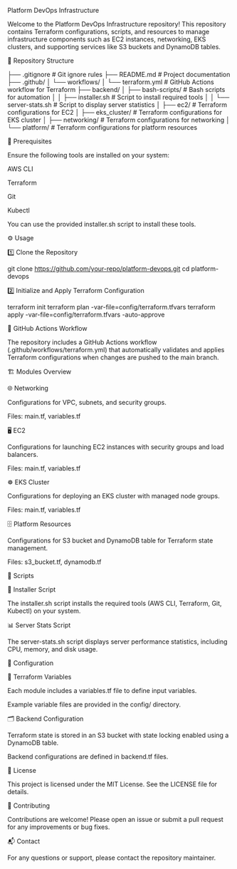 Platform DevOps Infrastructure

Welcome to the Platform DevOps Infrastructure repository! This repository contains Terraform configurations, scripts, and resources to manage infrastructure components such as EC2 instances, networking, EKS clusters, and supporting services like S3 buckets and DynamoDB tables.

📂 Repository Structure

├── .gitignore                  # Git ignore rules
├── README.md                   # Project documentation
├── .github/
│   └── workflows/
│       └── terraform.yml       # GitHub Actions workflow for Terraform
├── backend/
│   ├── bash-scripts/           # Bash scripts for automation
│   │   ├── installer.sh        # Script to install required tools
│   │   └── server-stats.sh     # Script to display server statistics
│   ├── ec2/                    # Terraform configurations for EC2
│   ├── eks_cluster/            # Terraform configurations for EKS cluster
│   ├── networking/             # Terraform configurations for networking
│   └── platform/               # Terraform configurations for platform resources

🚀 Prerequisites

Ensure the following tools are installed on your system:

AWS CLI

Terraform

Git

Kubectl

You can use the provided installer.sh script to install these tools.

⚙️ Usage

1️⃣ Clone the Repository

git clone https://github.com/your-repo/platform-devops.git
cd platform-devops

2️⃣ Initialize and Apply Terraform Configuration

terraform init
terraform plan -var-file=config/terraform.tfvars
terraform apply -var-file=config/terraform.tfvars -auto-approve

🔄 GitHub Actions Workflow

The repository includes a GitHub Actions workflow (.github/workflows/terraform.yml) that automatically validates and applies Terraform configurations when changes are pushed to the main branch.

🏗️ Modules Overview

🌐 Networking

Configurations for VPC, subnets, and security groups.

Files: main.tf, variables.tf

🖥️ EC2

Configurations for launching EC2 instances with security groups and load balancers.

Files: main.tf, variables.tf

☸️ EKS Cluster

Configurations for deploying an EKS cluster with managed node groups.

Files: main.tf, variables.tf

🗄️ Platform Resources

Configurations for S3 bucket and DynamoDB table for Terraform state management.

Files: s3_bucket.tf, dynamodb.tf

📝 Scripts

🔧 Installer Script

The installer.sh script installs the required tools (AWS CLI, Terraform, Git, Kubectl) on your system.

📊 Server Stats Script

The server-stats.sh script displays server performance statistics, including CPU, memory, and disk usage.

🔧 Configuration

📌 Terraform Variables

Each module includes a variables.tf file to define input variables.

Example variable files are provided in the config/ directory.

🗂️ Backend Configuration

Terraform state is stored in an S3 bucket with state locking enabled using a DynamoDB table.

Backend configurations are defined in backend.tf files.

📜 License

This project is licensed under the MIT License. See the LICENSE file for details.

🤝 Contributing

Contributions are welcome! Please open an issue or submit a pull request for any improvements or bug fixes.

📬 Contact

For any questions or support, please contact the repository maintainer.